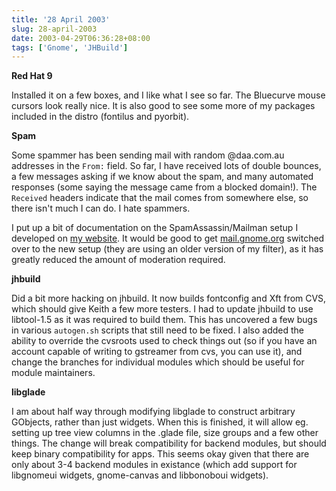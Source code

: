 ```yaml
---
title: '28 April 2003'
slug: 28-april-2003
date: 2003-04-29T06:36:28+08:00
tags: ['Gnome', 'JHBuild']
---
```


**Red Hat 9**

Installed it on a few boxes, and I like what I see so far. The Bluecurve
mouse cursors look really nice. It is also good to see some more of my
packages included in the distro (fontilus and pyorbit).

**Spam**

Some spammer has been sending mail with random \@daa.com.au addresses in
the `From:` field. So far, I have received lots of double bounces, a few
messages asking if we know about the spam, and many automated responses
(some saying the message came from a blocked domain!). The `Received`
headers indicate that the mail comes from somewhere else, so there
isn\'t much I can do. I hate spammers.

I put up a bit of documentation on the SpamAssassin/Mailman setup I
developed on [my website](/articles/mailman-spamassassin/index.md).
It would be good to get [mail.gnome.org](http://mail.gnome.org/)
switched over to the new setup (they are using an older version of my
filter), as it has greatly reduced the amount of moderation required.

**jhbuild**

Did a bit more hacking on jhbuild. It now builds fontconfig and Xft from
CVS, which should give Keith a few more testers. I had to update jhbuild
to use libtool-1.5 as it was required to build them. This has uncovered
a few bugs in various `autogen.sh` scripts that still need to be fixed.
I also added the ability to override the cvsroots used to check things
out (so if you have an account capable of writing to gstreamer from cvs,
you can use it), and change the branches for individual modules which
should be useful for module maintainers.

**libglade**

I am about half way through modifying libglade to construct arbitrary
GObjects, rather than just widgets. When this is finished, it will allow
eg. setting up tree view columns in the .glade file, size groups and a
few other things. The change will break compatibility for backend
modules, but should keep binary compatibility for apps. This seems okay
given that there are only about 3-4 backend modules in existance (which
add support for libgnomeui widgets, gnome-canvas and libbonoboui
widgets).
